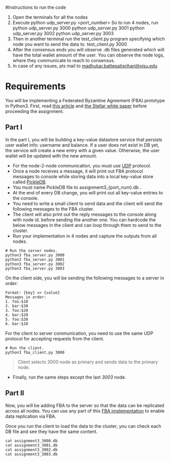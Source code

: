 #Instructions to run the code
1. Open the terminals for all the nodes
2. Execute python udp_server.py <port_number>
    So to run 4 nodes, run 
    python udp_server.py 3000
    python udp_server.py 3001
    python udp_server.py 3002
    python udp_server.py 3003
3. Then in another terminal run the test_client.py program specifying which node you want to send the data to.
    test_client.py 3000
4. After the consensus ends you will observe .db files generated which will have the total wallet amount of  the user.
You can observe the node logs, where they communicate to reach to consensus.
5. In case of any issues, pls mail to madhukar.battepatisrihari@sjsu.edu




# Requirements

You will be implementing a Federated Byzantine Agreement (FBA) prototype in Python3. First, read [this article](https://medium.com/a-stellar-journey/on-worldwide-consensus-359e9eb3e949) and [the Stellar white paper](https://www.stellar.org/papers/stellar-consensus-protocol.pdf) before proceeding the assignment.

## Part I

In the part I, you will be building a key-value datastore service that persists user wallet info: username and balance. If a user does not exist in DB yet, the service will create a new entry with a given value. Otherwise, the user wallet will be updated with the new amount.

- For the node-2-node communication, you must use [UDP](https://twistedmatrix.com/documents/9.0.0/core/howto/udp.html) protocol.
- Once a node receives a message, it will print out FBA protocol messages to console while storing data into a local key-value store called [PickleDB](https://pythonhosted.org/pickleDB/).
- You must name PickleDB file to assignment3_{port_num}.db . 
- At the end of every DB change, you will print out all key-value entries to the console.
- You need to write a small client to send data and the client will send the following messages to the FBA cluster.
- The client will also print out the reply messages to the console along with node id. before sending the another one. You can hardcode the below messages in the client and can loop through them to send to the cluster.
- Run your implementation in 4 nodes and capture the outputs from all nodes.


```
# Run the server nodes.
python3 fba_server.py 3000
python3 fba_server.py 3001
python3 fba_server.py 3002
python3 fba_server.py 3003
```

On the client side, you will be sending the following messages to a server in order:

```
Format: {key} => {value}
Messages in order:
1. foo:$10
2. bar:$30
3. foo:$20
4. bar:$20
5. foo:$30
6. bar:$10
```

For the client to server communication, you need to use the same UDP protocol for accepting requests from the client.

```
# Run the client.
python3 fba_client.py 3000
```

> Client selects 3000 node as primary and sends data to the primary node.

- Finally, run the same steps except the last _3003_ node. 

## Part II

Now, you will be adding FBA to the server so that the data can be replicated across all nodes. You can use any part of this [FBA implementation](https://github.com/spikeekips/simple-fba) to enable data replication via FBA.

Once you run the client to load the data to the cluster, you can check each DB file and see they have the same content.

```
cat assignment3_3000.db
cat assignment3_3001.db
cat assignment3_3002.db
cat assignment3_3003.db
```
